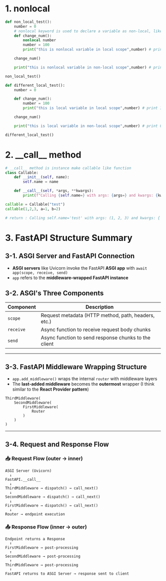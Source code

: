 # 1. nonlocal
```python
def non_local_test():
    number = 0
    # nonlocal keyword is used to declare a variable as non-local, like parsing the variable from the inner scope to the outer scope
    def change_num():
        nonlocal number
        number = 100
        print("this is nonlocal variable in local scope",number) # print 100

    change_num()

    print("this is nonlocal variable in non-local scope",number) # print 100

non_local_test()

def different_local_test():
    number = 0

    def change_num():
        number = 100
        print("this is local variable in local scope",number) # print 100

    change_num()

    print("this is local variable in non-local scope",number) # print 0

different_local_test()
```

# 2. \_\_call__ method
```python
# __call__ method is instance make callable like function
class Callable:
    def __init__(self, name):
        self.name = name

    def __call__(self, *args, **kwargs):
        print(f"Calling {self.name=} with args: {args=} and kwargs: {kwargs=}")

callable = Callable("test")
callable(1,2,3, a=1, b=2)

# return : Calling self.name='test' with args: (1, 2, 3) and kwargs: {'a': 1, 'b': 2}
```
# 3. FastAPI Structure Summary

## 3-1. ASGI Server and FastAPI Connection

* **ASGI servers** like Uvicorn invoke the FastAPI **ASGI app** with
  `await app(scope, receive, send)`
* `app` refers to the **middleware-wrapped FastAPI instance**

## 3-2. ASGI's Three Components

| Component | Description                                          |
| --------- | ---------------------------------------------------- |
| `scope`   | Request metadata (HTTP method, path, headers, etc.)  |
| `receive` | Async function to receive request body chunks        |
| `send`    | Async function to send response chunks to the client |

---

## 3-3. FastAPI Middleware Wrapping Structure

* `app.add_middleware()` wraps the internal `router` with middleware layers
* The **last-added middleware** becomes the **outermost** wrapper
  (I think similar to the **React Provider pattern**)

```
ThirdMiddleware(
    SecondMiddleware(
        FirstMiddleware(
            Router
        )
    )
)
```

---

## 3-4. Request and Response Flow

### 📥 Request Flow (outer → inner)

```
ASGI Server (Uvicorn)
  ↓
FastAPI.__call__
  ↓
ThirdMiddleware → dispatch() → call_next()
  ↓
SecondMiddleware → dispatch() → call_next()
  ↓
FirstMiddleware → dispatch() → call_next()
  ↓
Router → endpoint execution
```

### 📤 Response Flow (inner → outer)

```
Endpoint returns a Response
  ↑
FirstMiddleware → post-processing
  ↑
SecondMiddleware → post-processing
  ↑
ThirdMiddleware → post-processing
  ↑
FastAPI returns to ASGI Server → response sent to client
```
